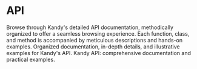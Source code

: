 # API

<web-summary>
    Browse through Kandy's detailed API documentation, methodically organized to offer a seamless browsing experience.
    Each function, class, and method is accompanied by meticulous descriptions and hands-on examples.
</web-summary>
<card-summary>
    Organized documentation, in-depth details, and illustrative examples for Kandy's API.
</card-summary>
<link-summary>
    Kandy API: comprehensive documentation and practical examples.
</link-summary>
